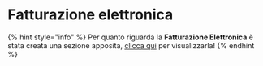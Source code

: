 # Fatturazione elettronica

{% hint style="info" %}
Per quanto riguarda la **Fatturazione Elettronica** è stata creata una sezione apposita, [clicca qui](../../../../faq/fatturazione-elettronica/) per visualizzarla!
{% endhint %}
